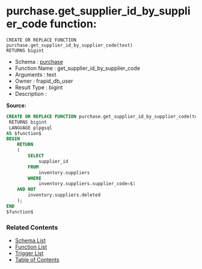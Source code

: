 # purchase.get_supplier_id_by_supplier_code function:

```plpgsql
CREATE OR REPLACE FUNCTION purchase.get_supplier_id_by_supplier_code(text)
RETURNS bigint
```
* Schema : [purchase](../../schemas/purchase.md)
* Function Name : get_supplier_id_by_supplier_code
* Arguments : text
* Owner : frapid_db_user
* Result Type : bigint
* Description : 


**Source:**
```sql
CREATE OR REPLACE FUNCTION purchase.get_supplier_id_by_supplier_code(text)
 RETURNS bigint
 LANGUAGE plpgsql
AS $function$
BEGIN
    RETURN
    (
        SELECT
            supplier_id
        FROM
            inventory.suppliers
        WHERE 
            inventory.suppliers.supplier_code=$1
	AND NOT
	    inventory.suppliers.deleted
    );
END
$function$

```

### Related Contents
* [Schema List](../../schemas.md)
* [Function List](../../functions.md)
* [Trigger List](../../triggers.md)
* [Table of Contents](../../README.md)

